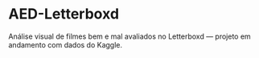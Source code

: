 # AED-Letterboxd
Análise visual de filmes bem e mal avaliados no Letterboxd — projeto em andamento com dados do Kaggle.

